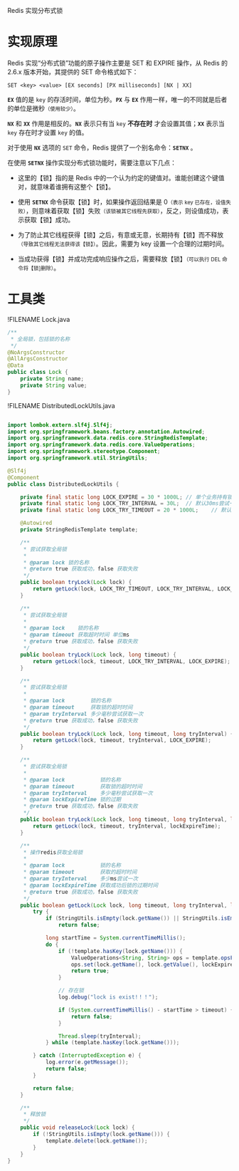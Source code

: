 <span class="title">Redis 实现分布式锁</span>

# 实现原理

Redis 实现“分布式锁”功能的原子操作主要是 SET 和 EXPIRE 操作，从 Redis 的 2.6.x 版本开始，其提供的 SET 命令格式如下：

```
SET <key> <value> [EX seconds] [PX milliseconds] [NX | XX]
```

**`EX`** 值的是 `key` 的存活时间，单位为秒。**`PX`** 与 **`EX`** 作用一样，唯一的不同就是后者的单位是微秒<small>（使用较少）</small>。 

**`NX`** 和 **`XX`** 作用是相反的。**`NX`** 表示只有当 `key` <strong>不存在时</strong> 才会设置其值；**`XX`** 表示当 `key` 存在时才设置 `key` 的值。

对于使用 **`NX`** 选项的 `SET` 命令，Redis 提供了一个别名命令：**`SETNX`** 。

在使用 **`SETNX`** 操作实现分布式锁功能时，需要注意以下几点：

- 这里的【锁】指的是 Redis 中的一个认为约定的键值对。谁能创建这个键值对，就意味着谁拥有这整个【锁】。

- 使用 **`SETNX`** 命令获取【锁】时，如果操作返回结果是 0<small>（表示 key 已存在，设值失败）</small>，则意味着获取【锁】失败<small>（该锁被其它线程先获取）</small>，反之，则设值成功，表示获取【锁】成功。

- 为了防止其它线程获得【锁】之后，有意或无意，长期持有【锁】而不释放<small>（导致其它线程无法获得该【锁】）</small>。因此，需要为 key 设置一个合理的过期时间。

- 当成功获得【锁】并成功完成响应操作之后，需要释放【锁】<small>（可以执行 DEL 命令将【锁]删除）</small>。

# 工具类

!FILENAME Lock.java
```java
/**
 * 全局锁，包括锁的名称
 */
@NoArgsConstructor
@AllArgsConstructor
@Data
public class Lock {
    private String name;
    private String value;
}
```

!FILENAME DistributedLockUtils.java
```java

import lombok.extern.slf4j.Slf4j;
import org.springframework.beans.factory.annotation.Autowired;
import org.springframework.data.redis.core.StringRedisTemplate;
import org.springframework.data.redis.core.ValueOperations;
import org.springframework.stereotype.Component;
import org.springframework.util.StringUtils;

@Slf4j
@Component
public class DistributedLockUtils {

    private final static long LOCK_EXPIRE = 30 * 1000L; // 单个业务持有锁的时间3秒
    private final static long LOCK_TRY_INTERVAL = 30L;  // 默认30ms尝试一次获得锁
    private final static long LOCK_TRY_TIMEOUT = 20 * 1000L;    // 默认尝试20s后超时

    @Autowired
    private StringRedisTemplate template;

    /**
     * 尝试获取全局锁
     *
     * @param lock 锁的名称
     * @return true 获取成功，false 获取失败
     */
    public boolean tryLock(Lock lock) {
        return getLock(lock, LOCK_TRY_TIMEOUT, LOCK_TRY_INTERVAL, LOCK_EXPIRE);
    }

    /**
     * 尝试获取全局锁
     *
     * @param lock    锁的名称
     * @param timeout 获取超时时间 单位ms
     * @return true 获取成功，false 获取失败
     */
    public boolean tryLock(Lock lock, long timeout) {
        return getLock(lock, timeout, LOCK_TRY_INTERVAL, LOCK_EXPIRE);
    }

    /**
     * 尝试获取全局锁
     *
     * @param lock        锁的名称
     * @param timeout     获取锁的超时时间
     * @param tryInterval 多少毫秒尝试获取一次
     * @return true 获取成功，false 获取失败
     */
    public boolean tryLock(Lock lock, long timeout, long tryInterval) {
        return getLock(lock, timeout, tryInterval, LOCK_EXPIRE);
    }

    /**
     * 尝试获取全局锁
     *
     * @param lock           锁的名称
     * @param timeout        获取锁的超时时间
     * @param tryInterval    多少毫秒尝试获取一次
     * @param lockExpireTime 锁的过期
     * @return true 获取成功，false 获取失败
     */
    public boolean tryLock(Lock lock, long timeout, long tryInterval, long lockExpireTime) {
        return getLock(lock, timeout, tryInterval, lockExpireTime);
    }

    /**
     * 操作redis获取全局锁
     *
     * @param lock           锁的名称
     * @param timeout        获取的超时时间
     * @param tryInterval    多少ms尝试一次
     * @param lockExpireTime 获取成功后锁的过期时间
     * @return true 获取成功，false 获取失败
     */
    public boolean getLock(Lock lock, long timeout, long tryInterval, long lockExpireTime) {
        try {
            if (StringUtils.isEmpty(lock.getName()) || StringUtils.isEmpty(lock.getValue()))
                return false;

            long startTime = System.currentTimeMillis();
            do {
                if (!template.hasKey(lock.getName())) {
                    ValueOperations<String, String> ops = template.opsForValue();
                    ops.set(lock.getName(), lock.getValue(), lockExpireTime);
                    return true;
                }

                // 存在锁
                log.debug("lock is exist!！！");

                if (System.currentTimeMillis() - startTime > timeout) { //尝试
                    return false;
                }

                Thread.sleep(tryInterval);
            } while (template.hasKey(lock.getName()));

        } catch (InterruptedException e) {
            log.error(e.getMessage());
            return false;
        }

        return false;
    }

    /**
     * 释放锁
     */
    public void releaseLock(Lock lock) {
        if (!StringUtils.isEmpty(lock.getName())) {
            template.delete(lock.getName());
        }
    }
}
```


